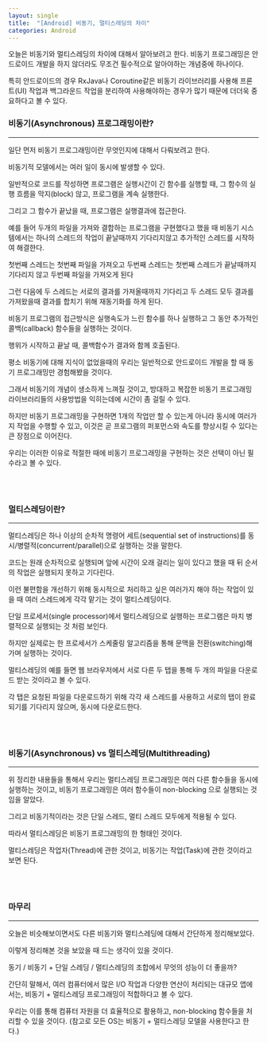 ```yaml
---
layout: single
title:  "[Android] 비동기, 멀티스레딩의 차이"
categories: Android
---
```


오늘은 비동기와 멀티스레딩의 차이에 대해서 알아보려고 한다. 비동기 프로그래밍은 안드로이드 개발을 하지 않더라도 무조건 필수적으로 알아야하는 개념중에 하나이다.

특히 안드로이드의 경우 RxJava나 Coroutine같은 비동기 라이브러리를 사용해 프론트(UI) 작업과 백그라운드 작업을 분리하여 사용해야하는 경우가 많기 때문에 더더욱 중요하다고 볼 수 있다.


### 비동기(Asynchronous) 프로그래밍이란?


---

일단 먼저 비동기 프로그래밍이란 무엇인지에 대해서 다뤄보려고 한다.

비동기적 모델에서는 여러 일이 동시에 발생할 수 있다. 

일반적으로 코드를 작성하면 프로그램은 실행시간이 긴 함수를 실행할 때, 그 함수의 실행 흐름을 막지(block) 않고, 프로그램을 계속 실행한다. 

그리고 그 함수가 끝났을 때, 프로그램은 실행결과에 접근한다.

예를 들어 두개의 파일을 가져와 결합하는 프로그램을 구현했다고 했을 때 비동기 시스템에서는 하나의 스레드의 작업이 끝날때까지 기다리지않고 추가적인 스레드를 시작하여 해결한다.

첫번째 스레드는 첫번째 파일을 가져오고 두번째 스레드는 첫번째 스레드가 끝날때까지 기다리지 않고 두번째 파일을 가져오게 된다

그런 다음에 두 스레드는 서로의 결과를 가져올때까지 기다리고 두 스레드 모두 결과를 가져왔을때 결과를 합치기 위해 재동기화를 하게 된다.

비동기 프로그램의 접근방식은 실행속도가 느린 함수를 하나 실행하고 그 동안 추가적인 콜백(callback) 함수들을 실행하는 것이다. 

행위가 시작하고 끝날 때, 콜백함수가 결과와 함께 호출된다.

평소 비동기에 대해 지식이 없었을때의 우리는 일반적으로 안드로이드 개발을 할 때 동기 프로그래밍만 경험해봤을 것이다.

그래서 비동기의 개념이 생소하게 느껴질 것이고, 방대하고 복잡한 비동기 프로그래밍 라이브러리들의 사용방법을 익히는데에 시간이 좀 걸릴 수 있다. 

하지만 비동기 프로그래밍을 구현하면 1개의 작업만 할 수 있는게 아니라 동시에 여러가지 작업을 수행할 수 있고, 이것은 곧 프로그램의 퍼포먼스와 속도를 향상시킬 수 있다는 큰 장점으로 이어진다. 

우리는 이러한 이유로 적절한 때에 비동기 프로그래밍을 구현하는 것은 선택이 아닌 필수라고 볼 수 있다.

<br/><br/>
### 멀티스레딩이란?


---

멀티스레딩은 하나 이상의 순차적 명령어 세트(sequential set of instructions)를 동시/병렬적(concurrent/parallel)으로 실행하는 것을 말한다.

코드는 원래 순차적으로 실행되며 앞에 시간이 오래 걸리는 일이 있다고 했을 때 뒤 순서의 작업은 실행되지 못하고 기다린다.

이런 불편함을 개선하기 위해 동시적으로 처리하고 싶은 여러가지 해야 하는 작업이 있을 때 여러 스레드에게 각각 맡기는 것이 멀티스레딩이다. 

단일 프로세서(single processor)에서 멀티스레딩으로 실행하는 프로그램은 마치 병렬적으로 실행되는 것 처럼 보인다. 

하지만 실제로는 한 프로세서가 스케줄링 알고리즘을 통해 문맥을 전환(switching)해가며 실행하는 것이다.

멀티스레딩의 예를 들면 웹 브라우저에서 서로 다른 두 탭을 통해 두 개의 파일을 다운로드 받는 것이라고 볼 수 있다. 

각 탭은 요청된 파일을 다운로드하기 위해 각각 새 스레드를 사용하고 서로의 탭이 완료되기를 기다리지 않으며, 동시에 다운로드한다.

<br/><br/>
### 비동기(Asynchronous) vs 멀티스레딩(Multithreading)


---

위 정리한 내용들을 통해서 우리는 멀티스레딩 프로그래밍은 여러 다른 함수들을 동시에 실행하는 것이고, 비동기 프로그래밍은 여러 함수들이 non-blocking 으로 실행되는 것임을 알았다. 

그리고 비동기적이라는 것은 단일 스레드, 멀티 스레드 모두에게 적용될 수 있다.

따라서 멀티스레딩은 비동기 프로그래밍의 한 형태인 것이다.

멀티스레딩은 작업자(Thread)에 관한 것이고, 비동기는 작업(Task)에 관한 것이라고 보면 된다.





<br/><br/>
### 마무리

---

오늘은 비슷해보이면서도 다른 비동기와 멀티스레딩에 대해서 간단하게 정리해보았다.

이렇게 정리해본 것을 보았을 때 드는 생각이 있을 것이다.

동기 / 비동기 + 단일 스레딩 / 멀티스레딩의 조합에서 무엇의 성능이 더 좋을까?

간단히 말해서, 여러 컴퓨터에서 많은 I/O 작업과 다양한 연산이 처리되는 대규모 앱에서는, 비동기 + 멀티스레딩 프로그래밍이 적합하다고 볼 수 있다.

우리는 이를 통해 컴퓨터 자원을 더 효율적으로 활용하고, non-blocking 함수들을 처리할 수 있을 것이다. (참고로 모든 OS는 비동기 + 멀티스레딩 모델을 사용한다고 한다.)



